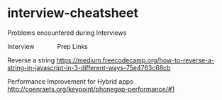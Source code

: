 # interview-cheatsheet

Problems encountered during Interviews

Interview &nbsp; &nbsp;&nbsp;&nbsp;&nbsp;&nbsp;&nbsp;&nbsp;&nbsp;&nbsp; Prep Links

Reverse a string
https://medium.freecodecamp.org/how-to-reverse-a-string-in-javascript-in-3-different-ways-75e4763c68cb

Performance Improvement for Hybrid apps
http://coenraets.org/keypoint/phonegap-performance/#1
